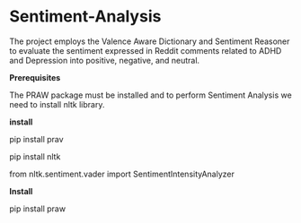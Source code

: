 # Sentiment-Analysis
The project employs the Valence Aware Dictionary and Sentiment Reasoner to evaluate the sentiment expressed in Reddit comments related to ADHD and Depression into positive, negative, and neutral.

**Prerequisites** 

The PRAW  package must be installed and to perform Sentiment Analysis we need to install nltk library.

**install**

pip install prav

pip install nltk

from nltk.sentiment.vader import SentimentIntensityAnalyzer


























**Install**

pip install praw
